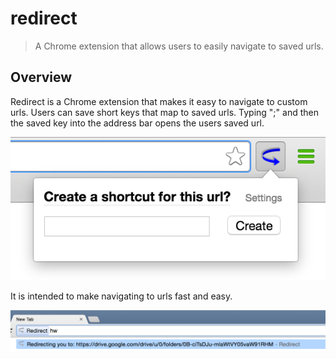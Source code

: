 # redirect

> A Chrome extension that allows users to easily navigate to saved urls.

## Overview 
Redirect is a Chrome extension that makes it easy to navigate to custom urls. Users can save short keys that map to saved urls. Typing ";" and then the saved key into the address bar opens the users saved url. 
<p align="center">
    <img alt="Redirect popup menu" src="images/popup_menu.png">
</p>

It is intended to make navigating to urls fast and easy.
<p align="center">
    <img alt="Redirect address bar" src="images/url.png">
</p>

